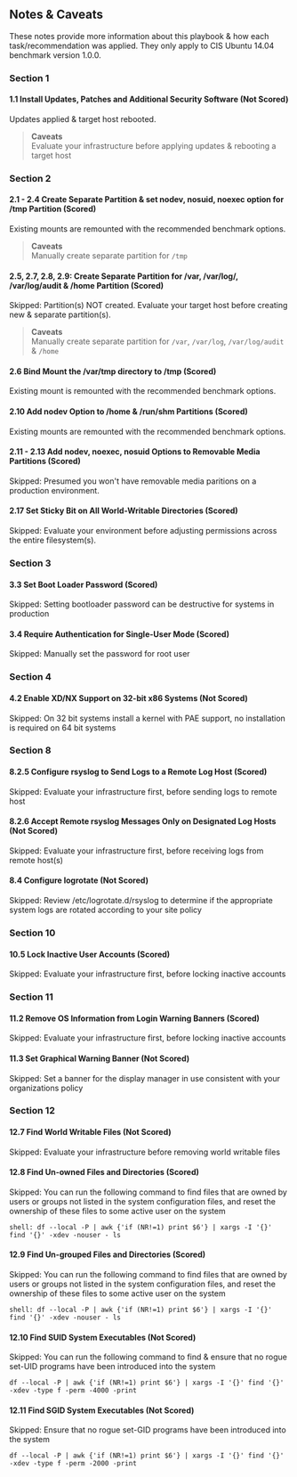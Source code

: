 ## Notes & Caveats
These notes provide more information about this playbook & how each task/recommendation was applied.
They only apply to CIS Ubuntu 14.04 benchmark version 1.0.0.

### Section 1

#### 1.1 Install Updates, Patches and Additional Security Software (Not Scored)

Updates applied & target host rebooted.

> **Caveats**<br/>
> Evaluate your infrastructure before applying updates & rebooting a target host


### Section 2

#### 2.1 - 2.4 Create Separate Partition & set nodev, nosuid, noexec option for /tmp Partition (Scored)

Existing mounts are remounted with the recommended benchmark options.

> **Caveats**<br/>
> Manually create separate partition for `/tmp`

#### 2.5, 2.7, 2.8, 2.9: Create Separate Partition for /var, /var/log/, /var/log/audit & /home Partition (Scored)

Skipped: Partition(s) NOT created. Evaluate your target host before creating new & separate partition(s).

> **Caveats**<br/>
> Manually create separate partition for `/var`, `/var/log`, `/var/log/audit` & `/home`

#### 2.6 Bind Mount the /var/tmp directory to /tmp (Scored)

Existing mount is remounted with the recommended benchmark options.

#### 2.10 Add nodev Option to /home & /run/shm Partitions (Scored)

Existing mounts are remounted with the recommended benchmark options.

#### 2.11 - 2.13 Add nodev, noexec, nosuid Options to Removable Media Partitions (Scored)

Skipped: Presumed you won't have removable media paritions on a production environment.

#### 2.17 Set Sticky Bit on All World-Writable Directories (Scored)

Skipped: Evaluate your environment before adjusting permissions across the entire filesystem(s).


### Section 3

#### 3.3 Set Boot Loader Password (Scored)

Skipped: Setting bootloader password can be destructive for systems in production

#### 3.4 Require Authentication for Single-User Mode (Scored)

Skipped: Manually set the password for root user


### Section 4

#### 4.2 Enable XD/NX Support on 32-bit x86 Systems (Not Scored)

Skipped: On 32 bit systems install a kernel with PAE support, no installation is required on 64 bit systems


### Section 8

#### 8.2.5 Configure rsyslog to Send Logs to a Remote Log Host (Scored)

Skipped: Evaluate your infrastructure first, before sending logs to remote host

#### 8.2.6 Accept Remote rsyslog Messages Only on Designated Log Hosts (Not Scored)

Skipped: Evaluate your infrastructure first, before receiving logs from remote host(s)

#### 8.4 Configure logrotate (Not Scored)

Skipped: Review /etc/logrotate.d/rsyslog to determine if the appropriate system logs are rotated according to your site policy


### Section 10

#### 10.5 Lock Inactive User Accounts (Scored)
Skipped: Evaluate your infrastructure first, before locking inactive accounts


### Section 11

#### 11.2 Remove OS Information from Login Warning Banners (Scored)

Skipped: Evaluate your infrastructure first, before locking inactive accounts

#### 11.3 Set Graphical Warning Banner (Not Scored)

Skipped: Set a banner for the display manager in use consistent with your organizations policy


### Section 12

#### 12.7 Find World Writable Files (Not Scored)

Skipped: Evaluate your infrastructure before removing world writable files

#### 12.8 Find Un-owned Files and Directories (Scored)

Skipped: You can run the following command to find files that are owned by users or groups not listed in the system configuration files, and reset the ownership of these files to some active user on the system

    shell: df --local -P | awk {'if (NR!=1) print $6'} | xargs -I '{}' find '{}' -xdev -nouser - ls

#### 12.9 Find Un-grouped Files and Directories (Scored)

Skipped: You can run the following command to find files that are owned by users or groups not listed in the system configuration files, and reset the ownership of these files to some active user on the system

    shell: df --local -P | awk {'if (NR!=1) print $6'} | xargs -I '{}' find '{}' -xdev -nouser - ls

#### 12.10 Find SUID System Executables (Not Scored)

Skipped: You can run the following command to find & ensure that no rogue set-UID programs have been introduced into the system

    df --local -P | awk {'if (NR!=1) print $6'} | xargs -I '{}' find '{}' -xdev -type f -perm -4000 -print

#### 12.11 Find SGID System Executables (Not Scored)

Skipped: Ensure that no rogue set-GID programs have been introduced into the system

    df --local -P | awk {'if (NR!=1) print $6'} | xargs -I '{}' find '{}' -xdev -type f -perm -2000 -print
